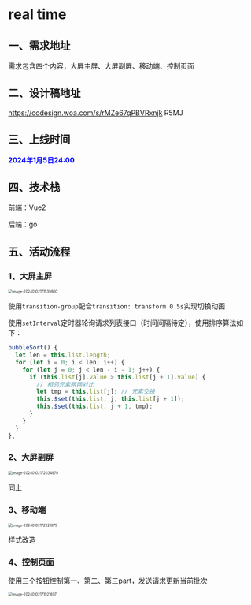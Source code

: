 # real time

## 一、需求地址

需求包含四个内容，大屏主屏、大屏副屏、移动端、控制页面



## 二、设计稿地址

https://codesign.woa.com/s/rMZe67qPBVRxnjk  R5MJ



## 三、上线时间

<font color=blue>**2024年1月5日24:00**</font>



## 四、技术栈

前端：Vue2

后端：go



## 五、活动流程

### 1、大屏主屏

<img src="https://raw.githubusercontent.com/Rainchen0504/picture/master/202401021715450.png" alt="image-20240102171539800" style="zoom:50%;" />

使用`transition-group`配合`transition: transform 0.5s`实现切换动画

使用`setInterval`定时器轮询请求列表接口（时间间隔待定），使用排序算法如下：

```js
bubbleSort() {
  let len = this.list.length;
  for (let i = 0; i < len; i++) {
    for (let j = 0; j < len - i - 1; j++) {
      if (this.list[j].value > this.list[j + 1].value) {
        // 相邻元素两两对比
        let tmp = this.list[j]; // 元素交换
        this.$set(this.list, j, this.list[j + 1]);
        this.$set(this.list, j + 1, tmp);
      }
    }
  }
},
```



### 2、大屏副屏

<img src="https://raw.githubusercontent.com/Rainchen0504/picture/master/202401021720064.png" alt="image-20240102172034870" style="zoom:50%;" />

同上



### 3、移动端

<img src="https://raw.githubusercontent.com/Rainchen0504/picture/master/202401021722023.png" alt="image-20240102172221875" style="zoom:50%;" />

样式改造



### 4、控制页面

使用三个按钮控制第一、第二、第三part，发送请求更新当前批次

<img src="https://raw.githubusercontent.com/Rainchen0504/picture/master/202401021719808.png" alt="image-20240102171921697" style="zoom:50%;" />



